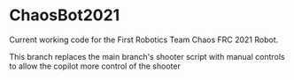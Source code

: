 # ChaosBot2021
Current working code for the First Robotics Team Chaos FRC 2021 Robot.

This branch replaces the main branch's shooter script with manual controls to allow the copilot more control of the shooter
